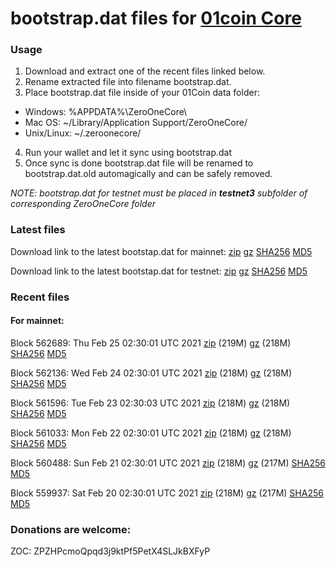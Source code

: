 # bootstrap.dat files for [01coin Core](https://01coin.io)

### Usage

1. Download and extract one of the recent files linked below.
2. Rename extracted file into filename bootstrap.dat.
3. Place bootstrap.dat file inside of your 01Coin data folder:
 - Windows: %APPDATA%\ZeroOneCore\
 - Mac OS: ~/Library/Application Support/ZeroOneCore/
 - Unix/Linux: ~/.zeroonecore/
4. Run your wallet and let it sync using bootstrap.dat
5. Once sync is done bootstrap.dat file will be renamed to bootstrap.dat.old automagically and can be safely removed.

_NOTE: bootstrap.dat for testnet must be placed in **testnet3** subfolder of corresponding ZeroOneCore folder_

### Latest files
Download link to the latest bootstap.dat for mainnet: [zip](https://files.01coin.io/mainnet/bootstrap.dat.zip) [gz](https://files.01coin.io/mainnet/bootstrap.dat.tar.gz) [SHA256](https://files.01coin.io/mainnet/sha256.txt) [MD5](https://files.01coin.io/mainnet/md5.txt)

Download link to the latest bootstap.dat for testnet: [zip](https://files.01coin.io/testnet/bootstrap.dat.zip) [gz](https://files.01coin.io/testnet/bootstrap.dat.tar.gz) [SHA256](https://files.01coin.io/testnet/sha256.txt) [MD5](https://files.01coin.io/testnet/md5.txt)

### Recent files

#### For mainnet:

Block 562689: Thu Feb 25 02:30:01 UTC 2021 [zip](https://files.01coin.io/mainnet/2021-02-25/bootstrap.dat.zip) (219M) [gz](https://files.01coin.io/mainnet/2021-02-25/bootstrap.dat.tar.gz) (218M) [SHA256](https://files.01coin.io/mainnet/2021-02-25/sha256.txt) [MD5](https://files.01coin.io/mainnet/2021-02-25/md5.txt)

Block 562136: Wed Feb 24 02:30:01 UTC 2021 [zip](https://files.01coin.io/mainnet/2021-02-24/bootstrap.dat.zip) (218M) [gz](https://files.01coin.io/mainnet/2021-02-24/bootstrap.dat.tar.gz) (218M) [SHA256](https://files.01coin.io/mainnet/2021-02-24/sha256.txt) [MD5](https://files.01coin.io/mainnet/2021-02-24/md5.txt)

Block 561596: Tue Feb 23 02:30:03 UTC 2021 [zip](https://files.01coin.io/mainnet/2021-02-23/bootstrap.dat.zip) (218M) [gz](https://files.01coin.io/mainnet/2021-02-23/bootstrap.dat.tar.gz) (218M) [SHA256](https://files.01coin.io/mainnet/2021-02-23/sha256.txt) [MD5](https://files.01coin.io/mainnet/2021-02-23/md5.txt)

Block 561033: Mon Feb 22 02:30:01 UTC 2021 [zip](https://files.01coin.io/mainnet/2021-02-22/bootstrap.dat.zip) (218M) [gz](https://files.01coin.io/mainnet/2021-02-22/bootstrap.dat.tar.gz) (218M) [SHA256](https://files.01coin.io/mainnet/2021-02-22/sha256.txt) [MD5](https://files.01coin.io/mainnet/2021-02-22/md5.txt)

Block 560488: Sun Feb 21 02:30:01 UTC 2021 [zip](https://files.01coin.io/mainnet/2021-02-21/bootstrap.dat.zip) (218M) [gz](https://files.01coin.io/mainnet/2021-02-21/bootstrap.dat.tar.gz) (217M) [SHA256](https://files.01coin.io/mainnet/2021-02-21/sha256.txt) [MD5](https://files.01coin.io/mainnet/2021-02-21/md5.txt)

Block 559937: Sat Feb 20 02:30:01 UTC 2021 [zip](https://files.01coin.io/mainnet/2021-02-20/bootstrap.dat.zip) (218M) [gz](https://files.01coin.io/mainnet/2021-02-20/bootstrap.dat.tar.gz) (217M) [SHA256](https://files.01coin.io/mainnet/2021-02-20/sha256.txt) [MD5](https://files.01coin.io/mainnet/2021-02-20/md5.txt)


### Donations are welcome:

ZOC: ZPZHPcmoQpqd3j9ktPf5PetX4SLJkBXFyP
